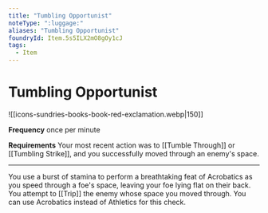 ```yaml
---
title: "Tumbling Opportunist"
noteType: ":luggage:"
aliases: "Tumbling Opportunist"
foundryId: Item.5s5ILX2mO8gOy1cJ
tags:
  - Item
---
```


# Tumbling Opportunist
![[icons-sundries-books-book-red-exclamation.webp|150]]

**Frequency** once per minute

**Requirements** Your most recent action was to [[Tumble Through]] or [[Tumbling Strike]], and you successfully moved through an enemy's space.

* * *

You use a burst of stamina to perform a breathtaking feat of Acrobatics as you speed through a foe's space, leaving your foe lying flat on their back. You attempt to [[Trip]] the enemy whose space you moved through. You can use Acrobatics instead of Athletics for this check.
